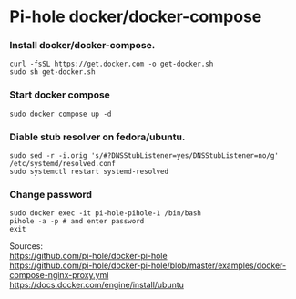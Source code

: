 # Pi-hole docker/docker-compose

### Install docker/docker-compose.
```
curl -fsSL https://get.docker.com -o get-docker.sh
sudo sh get-docker.sh
```
### Start docker compose
```
sudo docker compose up -d
```
### Diable stub resolver on fedora/ubuntu.
```
sudo sed -r -i.orig 's/#?DNSStubListener=yes/DNSStubListener=no/g' /etc/systemd/resolved.conf
sudo systemctl restart systemd-resolved
```
### Change password
```
sudo docker exec -it pi-hole-pihole-1 /bin/bash
pihole -a -p # and enter password
exit
```

Sources: \
https://github.com/pi-hole/docker-pi-hole \
https://github.com/pi-hole/docker-pi-hole/blob/master/examples/docker-compose-nginx-proxy.yml \
https://docs.docker.com/engine/install/ubuntu
